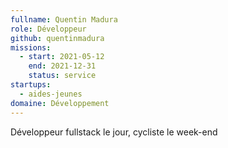 ```yaml
---
fullname: Quentin Madura
role: Développeur
github: quentinmadura
missions:
  - start: 2021-05-12
    end: 2021-12-31
    status: service
startups:
  - aides-jeunes
domaine: Développement
---
```


Développeur fullstack le jour, cycliste le week-end
